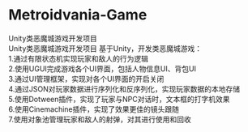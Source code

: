 # Metroidvania-Game
Unity类恶魔城游戏开发项目  
Unity类恶魔城游戏开发项目 基于Unity，开发类恶魔城游戏：  
1.通过有限状态机实现玩家和敌人的行为逻辑  
2.使用UGUI完成游戏各个UI界面，包括人物信息UI、背包UI  
3.通过UI管理框架，实现对各个UI界面的开启关闭  
4.通过JSON对玩家数据进行序列化和反序列化，实现玩家数据的本地存储  
5.使用Dotween插件，实现了玩家与NPC对话时，文本框的打字机效果  
6.使用Cinemachine插件，实现了效果更佳的镜头跟随  
7.使用对象池管理玩家和敌人的射弹，对其进行使用和回收  
